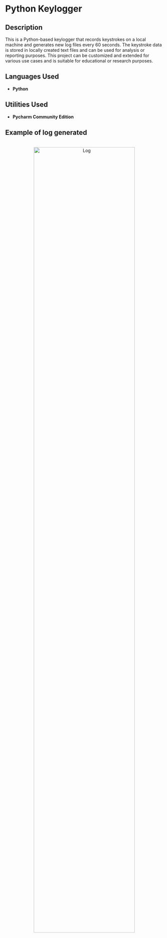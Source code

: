 <h1>Python Keylogger</h1>

<h2>Description</h2>
This is a Python-based keylogger that records keystrokes on a local machine and generates new log files every 60 seconds. The keystroke data is stored in locally created text files and can be used for analysis or reporting purposes. This project can be customized and extended for various use cases and is suitable for educational or research purposes.
<br />


<h2>Languages Used</h2>

- <b>Python</b> 


<h2>Utilities Used </h2>

- <b>Pycharm Community Edition</b> 

<h2>Example of log generated </h2>

<p align="center">
<br/>
<img src="https://i.imgur.com/pJCZ8YB.jpg" height="80%" width="80%" alt="Log"/>
<br />
<br />
